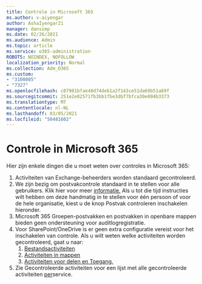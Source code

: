 ```yaml
---
title: Controle in Microsoft 365
ms.author: v-aiyengar
author: AshaIyengar21
manager: dansimp
ms.date: 02/26/2021
ms.audience: Admin
ms.topic: article
ms.service: o365-administration
ROBOTS: NOINDEX, NOFOLLOW
localization_priority: Normal
ms.collection: Adm_O365
ms.custom:
- "3100005"
- "7327"
ms.openlocfilehash: c07981bfae40d74deb1a2f143ce51da69b51a69f
ms.sourcegitcommit: 251e2e82571fb3bb1fbe3dbf7bfca30e004b3373
ms.translationtype: MT
ms.contentlocale: nl-NL
ms.lasthandoff: 03/05/2021
ms.locfileid: "50481602"
---
```

# <a name="auditing-in-microsoft-365"></a>Controle in Microsoft 365

Hier zijn enkele dingen die u moet weten over controles in Microsoft 365:

1. Activiteiten van Exchange-beheerders worden standaard gecontroleerd.
1. We zijn bezig om postvakcontrole standaard in te stellen voor alle gebruikers. Klik hier voor meer [informatie.](https://techcommunity.microsoft.com/t5/Security-Privacy-and-Compliance/Exchange-Mailbox-Auditing-will-be-enabled-by-default/ba-p/215171) Als u tot die tijd instructies wilt hebben om deze handmatig in te stellen voor één persoon of voor de hele organisatie, kiest u de knop Postvak controleren inschakelen hieronder.
1. Microsoft 365 Groepen-postvakken en postvakken in openbare mappen bieden geen ondersteuning voor auditlogregistratie.
1. Voor SharePoint/OneDrive is er geen extra configuratie vereist voor het inschakelen van controle. Als u wilt weten welke activiteiten worden gecontroleerd, gaat u naar:
    1. [Bestandsactiviteiten](https://docs.microsoft.com/office365/securitycompliance/search-the-audit-log-in-security-and-compliance#file-and-page-activities)
    1. [Activiteiten in mappen](https://docs.microsoft.com/office365/securitycompliance/search-the-audit-log-in-security-and-compliance#folder-activities)
    1. [Activiteiten voor delen en Toegang.](https://docs.microsoft.com/office365/securitycompliance/search-the-audit-log-in-security-and-compliance#sharing-and-access-request-activities)
1. Zie Gecontroleerde activiteiten voor een lijst met alle gecontroleerde activiteiten [per](https://docs.microsoft.com/office365/securitycompliance/search-the-audit-log-in-security-and-compliance#audited-activities)service.
